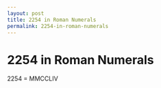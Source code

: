 ```yaml
---
layout: post
title: 2254 in Roman Numerals
permalink: 2254-in-roman-numerals
---
```


# 2254 in Roman Numerals

2254 = MMCCLIV
